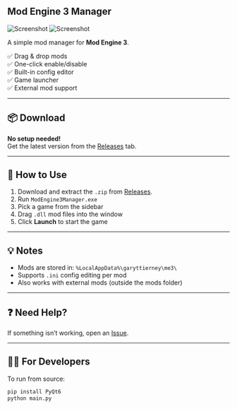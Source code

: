 ## Mod Engine 3 Manager


![Screenshot](https://i.ibb.co/GQygXRQF/Screenshot-2025-06-18-202933.png)
![Screenshot](https://i.ibb.co/nqDyCq2r/Screenshot-2025-06-18-205547.png)

A simple mod manager for **Mod Engine 3**.

✅ Drag & drop mods  
✅ One-click enable/disable  
✅ Built-in config editor  
✅ Game launcher  
✅ External mod support

---

## 📦 Download

**No setup needed!**  
Get the latest version from the [Releases](https://github.com/2pz/me3-manager/releases) tab.

---

## 🚀 How to Use

1. Download and extract the `.zip` from [Releases](https://github.com/2pz/me3-manager/releases).
2. Run `ModEngine3Manager.exe`
3. Pick a game from the sidebar
4. Drag `.dll` mod files into the window
5. Click **Launch** to start the game

---

## 💡 Notes

- Mods are stored in: `%LocalAppData%\garyttierney\me3\`
- Supports `.ini` config editing per mod
- Also works with external mods (outside the mods folder)

---

## ❓ Need Help?

If something isn’t working, open an [Issue](https://github.com/2Pz/me3-manager/issues).

---

## 🧑‍💻 For Developers

To run from source:

```bash
pip install PyQt6
python main.py
